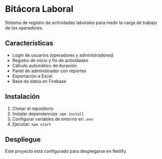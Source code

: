 # Bitácora Laboral

Sistema de registro de actividades laborales para medir la carga de trabajo de los operadores.

## Características

- Login de usuarios (operadores y administradores)
- Registro de inicio y fin de actividades
- Cálculo automático de duración
- Panel de administrador con reportes
- Exportación a Excel
- Base de datos en Firebase

## Instalación

1. Clonar el repositorio
2. Instalar dependencias: `npm install`
3. Configurar variables de entorno en `.env`
4. Ejecutar: `npm start`

## Despliegue

Este proyecto está configurado para desplegarse en Netlify.
